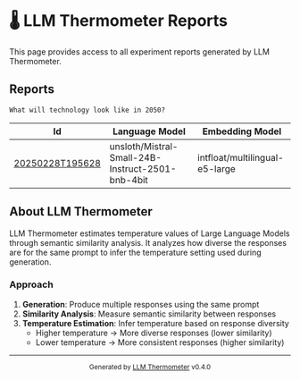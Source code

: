 # 🌡️ LLM Thermometer Reports

This page provides access to all experiment reports generated by LLM Thermometer.

## Reports

```
What will technology look like in 2050?
```

| Id | Language Model | Embedding Model |
|---------------|----------------|------------|
| [20250228T195628](reports/20250228T195628/20250228T195628.md) | unsloth/Mistral-Small-24B-Instruct-2501-bnb-4bit | intfloat/multilingual-e5-large |


## About LLM Thermometer

LLM Thermometer estimates temperature values of Large Language Models through semantic similarity analysis. It analyzes how diverse the responses are for the same prompt to infer the temperature setting used during generation.

### Approach

1. **Generation**: Produce multiple responses using the same prompt
2. **Similarity Analysis**: Measure semantic similarity between responses
3. **Temperature Estimation**: Infer temperature based on response diversity
   - Higher temperature → More diverse responses (lower similarity)
   - Lower temperature → More consistent responses (higher similarity)

---

<div align="center">
  <sub>Generated by <a href="https://github.com/S1M0N38/llm-thermometer">LLM Thermometer</a> v0.4.0</sub>
</div>